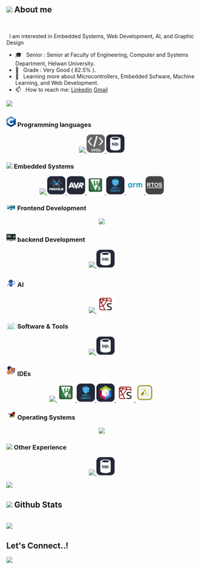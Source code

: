 


<br>


## <img src = "https://i.pinimg.com/originals/3f/7e/4e/3f7e4eff7c96e9fe4b8b4b1ff3f7bdb5.gif" width = 6.5%> About me


<br>

&nbsp; I am interested in Embedded Systems, Web Development, AI, and Graphic Design
- 🎓 &nbsp; Senior : Senior at Faculty of Engineering, Computer and Systems Department, Helwan University.
- 🏅 &nbsp; Grade : Very Good ( 82.5% ).
- 🌱 &nbsp; Learning more about Microcontrollers, Embedded Sofware, Machine Learning, and Web Development. 
- 📫 &nbsp; How to reach me: [Linkedin](https://www.linkedin.com/in/abdullaheiid) [Gmail](https://abdullaheid239@gmail.com)


<img src="https://user-images.githubusercontent.com/73097560/115834477-dbab4500-a447-11eb-908a-139a6edaec5c.gif"><br>

### <img src = "https://github.com/Abdullaheiiiid/Abdullaheiiiid/blob/master/Images/gifs/language.gif" width=5%> Programming languages
<p align="center">
  <a href="https://skillicons.dev">
    <img src="https://skillicons.dev/icons?i=c,cpp,matlab,py,java,js,html,css,sqlite" />
    <img src="https://github.com/Abdullaheiiiid/Abdullaheiiiid/blob/master/Images/image/vhdl1.png" width=48px hight=48px />
    <img src="https://github.com/Abdullaheiiiid/Abdullaheiiiid/blob/master/Images/image/sql1.png" width=48px hight=48px />  </a>
</p>

### <img src = "https://gifdb.com/images/high/processor-cpu-kawaii-art-7nm0o0e9a6jmfve1.webp" width=5%>  Embedded Systems
<p align="center">
  <a href="https://skillicons.dev">
    <img src="https://skillicons.dev/icons?i=c,cpp,eclipse,arduino" />
    <img src="https://github.com/Abdullaheiiiid/Abdullaheiiiid/blob/master/Images/image/proteus.png" width=48px hight=48px />
    <img src="https://github.com/Abdullaheiiiid/Abdullaheiiiid/blob/master/Images/image/avr.png" width=48px hight=48px />
    <img src="https://github.com/Abdullaheiiiid/Abdullaheiiiid/blob/master/Images/image/keil.png" width=48px hight=48px />
    <img src="https://github.com/Abdullaheiiiid/Abdullaheiiiid/blob/master/Images/image/stm32cubeide.png" width=48px hight=48px />
    <img src="https://github.com/Abdullaheiiiid/Abdullaheiiiid/blob/master/Images/image/arm.png" width=48px hight=48px />
    <img src="https://github.com/Abdullaheiiiid/Abdullaheiiiid/blob/master/Images/image/rtos.png" width=48px hight=48px />
   </a>
</p>

### <img src = "https://github.com/Abdullaheiiiid/Abdullaheiiiid/blob/master/Images/gifs/Front_End.gif" width=5%>  Frontend Development
<p align="center">
  <a href="https://skillicons.dev">
    <img src="https://skillicons.dev/icons?i=js,html,css,bootstrap,qt,codepen" />
    </a>
</p>

### <img src = "https://github.com/Abdullaheiiiid/Abdullaheiiiid/blob/master/Images/gifs/Web%20Development.gif" width=5%>  backend Development
<p align="center">
  <a href="https://skillicons.dev">
    <img src="https://skillicons.dev/icons?i=js" />
     <img src="https://github.com/Abdullaheiiiid/Abdullaheiiiid/blob/master/Images/image/sql1.png" width=48px hight=48px />
    </a>
</p>

### <img src = "https://github.com/Abdullaheiiiid/Abdullaheiiiid/blob/master/Images/gifs/ai.gif" width=5%>  AI
<p align="center">
  <a href="https://skillicons.dev">
    <img src="https://skillicons.dev/icons?i=py,anaconda,tensorflow,sklearn" />
    <img src="https://github.com/Abdullaheiiiid/Abdullaheiiiid/blob/master/Images/image/spyder.png" width=48px hight=48px />
    </a>
</p>

 ### <img src = "https://github.com/Abdullaheiiiid/Abdullaheiiiid/blob/master/Images/gifs/Software_Tools.gif" width=5%>  Software & Tools
<p align="center">
  <a href="https://skillicons.dev">
    <img src="https://skillicons.dev/icons?i=js" />
     <img src="https://github.com/Abdullaheiiiid/Abdullaheiiiid/blob/master/Images/image/sql1.png" width=48px hight=48px />
    </a>
</p>

 ### <img src = "https://github.com/Abdullaheiiiid/Abdullaheiiiid/blob/master/Images/gifs/IDEs.gif" width=5%> IDEs
<p align="center">
  <a href="https://skillicons.dev">
    <img src="https://skillicons.dev/icons?i=visualstudio,vscode,eclipse,anaconda" />
     <img src="https://github.com/Abdullaheiiiid/Abdullaheiiiid/blob/master/Images/image/keil.png" width=48px hight=48px />
    <img src="https://github.com/Abdullaheiiiid/Abdullaheiiiid/blob/master/Images/image/stm32cubeide.png" width=48px hight=48px />
    <img src="https://github.com/Abdullaheiiiid/Abdullaheiiiid/blob/master/Images/image/netbeans.png" width=48px hight=48px />
    <img src="https://github.com/Abdullaheiiiid/Abdullaheiiiid/blob/master/Images/image/spyder.png" width=48px hight=48px />
    <img src="https://github.com/Abdullaheiiiid/Abdullaheiiiid/blob/master/Images/image/vivado.png" width=48px hight=48px />
    </a>
</p>

 ### <img src = "https://github.com/Abdullaheiiiid/Abdullaheiiiid/blob/master/Images/gifs/OS.gif" width=5%>  Operating Systems
 <p align="center">
  <a href="https://skillicons.dev">
    <img src="https://skillicons.dev/icons?i=windows,linux,ubuntu" />
    </a>
</p>

 ### <img src = "https://i.gifer.com/origin/e0/e02ce86bcfd6d1d6c2f775afb3ec8c01_w200.gif" width=5%>  Other Experience
<p align="center">
  <a href="https://skillicons.dev">
    <img src="https://skillicons.dev/icons?i=js" />
     <img src="https://github.com/Abdullaheiiiid/Abdullaheiiiid/blob/master/Images/image/sql1.png" width=48px hight=48px />
    </a>
</p>

<img src="https://user-images.githubusercontent.com/73097560/115834477-dbab4500-a447-11eb-908a-139a6edaec5c.gif"><br>



## <img src="https://media.giphy.com/media/iY8CRBdQXODJSCERIr/giphy.gif" width="35"><b> Github Stats </b>
<br>


<img src="https://user-images.githubusercontent.com/73097560/115834477-dbab4500-a447-11eb-908a-139a6edaec5c.gif">

<br>

## <b> Let's Connect..!</b>
<img src="https://user-images.githubusercontent.com/73097560/115834477-dbab4500-a447-11eb-908a-139a6edaec5c.gif">

